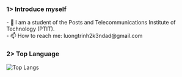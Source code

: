 <h3>1> Introduce myself</h3>
- 💼 I am a student of the Posts and Telecommunications Institute of Technology (PTIT).
<br>
- 📫 How to reach me: luongtrinh2k3ndad@gmail.com 
<br>

<h3>2> Top Language</h3>

![Top Langs](https://github-readme-stats.vercel.app/api/top-langs/?username=1337DaKL&layout=donut&theme=radical&title_color=EB0029&text_color=87C647)


